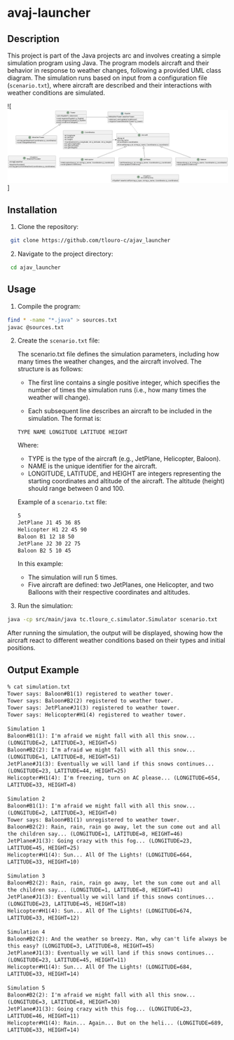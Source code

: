 # avaj-launcher

## Description
This project is part of the Java projects arc and involves creating a simple simulation program using Java. The program models aircraft and their behavior in response to weather changes, following a provided UML class diagram. The simulation runs based on input from a configuration file (```scenario.txt```), where aircraft are described and their interactions with weather conditions are simulated.

![![Uml Diagram](avaj_uml.png)]

## Installation 

1. Clone the repository:
```bash
 git clone https://github.com/tlouro-c/ajav_launcher
```

2. Navigate to the project directory:

```bash
 cd ajav_launcher
```

## Usage

1. Compile the program:
```bash
find * -name "*.java" > sources.txt
javac @sources.txt
```

2. Create the ```scenario.txt``` file:

	The scenario.txt file defines the simulation parameters, including how many times the weather changes, and the aircraft involved. The structure is as follows:


	- The first line contains a single positive integer, which specifies the number of times the simulation runs (i.e., how many times the weather will change).

	- Each subsequent line describes an aircraft to be included in the simulation. The format is:
	```
	TYPE NAME LONGITUDE LATITUDE HEIGHT
	```
	Where:

	- TYPE is the type of the aircraft (e.g., JetPlane, Helicopter, Baloon).
	- NAME is the unique identifier for the aircraft.
	- LONGITUDE, LATITUDE, and HEIGHT are integers representing the starting coordinates and altitude of the aircraft. The altitude (height) should range between 0 and 100.

	Example of a ```scenario.txt``` file:

	```
	5
	JetPlane J1 45 36 85
	Helicopter H1 22 45 90
	Baloon B1 12 18 50
	JetPlane J2 30 22 75
	Baloon B2 5 10 45
	```
	In this example:

	- The simulation will run 5 times.
	- Five aircraft are defined: two JetPlanes, one Helicopter, and two Balloons with their respective coordinates and altitudes.

4. Run the simulation:
```bash
java -cp src/main/java tc.tlouro_c.simulator.Simulator scenario.txt
```

After running the simulation, the output will be displayed, showing how the aircraft react to different weather conditions based on their types and initial positions.

## Output Example

```
% cat simulation.txt 
Tower says: Baloon#B1(1) registered to weather tower.
Tower says: Baloon#B2(2) registered to weather tower.
Tower says: JetPlane#J1(3) registered to weather tower.
Tower says: Helicopter#H1(4) registered to weather tower.

Simulation 1
Baloon#B1(1): I'm afraid we might fall with all this snow... (LONGITUDE=2, LATITUDE=3, HEIGHT=5)
Baloon#B2(2): I'm afraid we might fall with all this snow... (LONGITUDE=1, LATITUDE=8, HEIGHT=51)
JetPlane#J1(3): Eventually we will land if this snows continues... (LONGITUDE=23, LATITUDE=44, HEIGHT=25)
Helicopter#H1(4): I'm freezing, turn on AC please... (LONGITUDE=654, LATITUDE=33, HEIGHT=8)

Simulation 2
Baloon#B1(1): I'm afraid we might fall with all this snow... (LONGITUDE=2, LATITUDE=3, HEIGHT=0)
Tower says: Baloon#B1(1) unregistered to weather tower.
Baloon#B2(2): Rain, rain, rain go away, let the sun come out and all the children say... (LONGITUDE=1, LATITUDE=8, HEIGHT=46)
JetPlane#J1(3): Going crazy with this fog... (LONGITUDE=23, LATITUDE=45, HEIGHT=25)
Helicopter#H1(4): Sun... All Of The Lights! (LONGITUDE=664, LATITUDE=33, HEIGHT=10)

Simulation 3
Baloon#B2(2): Rain, rain, rain go away, let the sun come out and all the children say... (LONGITUDE=1, LATITUDE=8, HEIGHT=41)
JetPlane#J1(3): Eventually we will land if this snows continues... (LONGITUDE=23, LATITUDE=45, HEIGHT=18)
Helicopter#H1(4): Sun... All Of The Lights! (LONGITUDE=674, LATITUDE=33, HEIGHT=12)

Simulation 4
Baloon#B2(2): And the weather so breezy. Man, why can't life always be this easy? (LONGITUDE=3, LATITUDE=8, HEIGHT=45)
JetPlane#J1(3): Eventually we will land if this snows continues... (LONGITUDE=23, LATITUDE=45, HEIGHT=11)
Helicopter#H1(4): Sun... All Of The Lights! (LONGITUDE=684, LATITUDE=33, HEIGHT=14)

Simulation 5
Baloon#B2(2): I'm afraid we might fall with all this snow... (LONGITUDE=3, LATITUDE=8, HEIGHT=30)
JetPlane#J1(3): Going crazy with this fog... (LONGITUDE=23, LATITUDE=46, HEIGHT=11)
Helicopter#H1(4): Rain... Again... But on the heli... (LONGITUDE=689, LATITUDE=33, HEIGHT=14)
```

